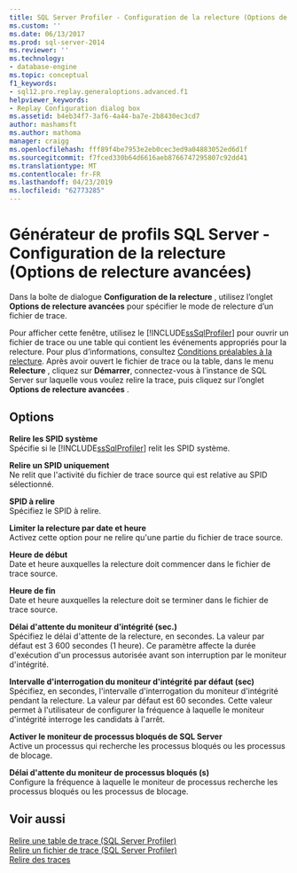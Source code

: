 ```yaml
---
title: SQL Server Profiler - Configuration de la relecture (Options de relecture avancées) | Microsoft Docs
ms.custom: ''
ms.date: 06/13/2017
ms.prod: sql-server-2014
ms.reviewer: ''
ms.technology:
- database-engine
ms.topic: conceptual
f1_keywords:
- sql12.pro.replay.generaloptions.advanced.f1
helpviewer_keywords:
- Replay Configuration dialog box
ms.assetid: b4eb34f7-3af6-4a44-ba7e-2b8430ec3cd7
author: mashamsft
ms.author: mathoma
manager: craigg
ms.openlocfilehash: fff89f4be7953e2eb0cec3ed9a04883052ed6d1f
ms.sourcegitcommit: f7fced330b64d6616aeb8766747295807c92dd41
ms.translationtype: MT
ms.contentlocale: fr-FR
ms.lasthandoff: 04/23/2019
ms.locfileid: "62773285"
---
```

# <a name="sql-server-profiler---replay-configuration-advanced-replay-options"></a>Générateur de profils SQL Server - Configuration de la relecture (Options de relecture avancées)
  Dans la boîte de dialogue **Configuration de la relecture** , utilisez l’onglet **Options de relecture avancées** pour spécifier le mode de relecture d’un fichier de trace.  
  
 Pour afficher cette fenêtre, utilisez le [!INCLUDE[ssSqlProfiler](../includes/sssqlprofiler-md.md)] pour ouvrir un fichier de trace ou une table qui contient les événements appropriés pour la relecture. Pour plus d’informations, consultez [Conditions préalables à la relecture](../tools/sql-server-profiler/replay-requirements.md). Après avoir ouvert le fichier de trace ou la table, dans le menu **Relecture** , cliquez sur **Démarrer**, connectez-vous à l’instance de SQL Server sur laquelle vous voulez relire la trace, puis cliquez sur l’onglet **Options de relecture avancées** .  
  
## <a name="options"></a>Options  
 **Relire les SPID système**  
 Spécifie si le [!INCLUDE[ssSqlProfiler](../includes/sssqlprofiler-md.md)] relit les SPID système.  
  
 **Relire un SPID uniquement**  
 Ne relit que l'activité du fichier de trace source qui est relative au SPID sélectionné.  
  
 **SPID à relire**  
 Spécifiez le SPID à relire.  
  
 **Limiter la relecture par date et heure**  
 Activez cette option pour ne relire qu'une partie du fichier de trace source.  
  
 **Heure de début**  
 Date et heure auxquelles la relecture doit commencer dans le fichier de trace source.  
  
 **Heure de fin**  
 Date et heure auxquelles la relecture doit se terminer dans le fichier de trace source.  
  
 **Délai d'attente du moniteur d'intégrité (sec.)**  
 Spécifiez le délai d'attente de la relecture, en secondes. La valeur par défaut est 3 600 secondes (1 heure). Ce paramètre affecte la durée d'exécution d'un processus autorisée avant son interruption par le moniteur d'intégrité.  
  
 **Intervalle d'interrogation du moniteur d'intégrité par défaut (sec)**  
 Spécifiez, en secondes, l'intervalle d'interrogation du moniteur d'intégrité pendant la relecture. La valeur par défaut est 60 secondes. Cette valeur permet à l'utilisateur de configurer la fréquence à laquelle le moniteur d'intégrité interroge les candidats à l'arrêt.  
  
 **Activer le moniteur de processus bloqués de SQL Server**  
 Active un processus qui recherche les processus bloqués ou les processus de blocage.  
  
 **Délai d'attente du moniteur de processus bloqués (s)**  
 Configure la fréquence à laquelle le moniteur de processus recherche les processus bloqués ou les processus de blocage.  
  
## <a name="see-also"></a>Voir aussi  
 [Relire une table de trace &#40;SQL Server Profiler&#41;](../tools/sql-server-profiler/replay-a-trace-table-sql-server-profiler.md)   
 [Relire un fichier de trace &#40;SQL Server Profiler&#41;](../tools/sql-server-profiler/replay-a-trace-file-sql-server-profiler.md)   
 [Relire des traces](../tools/sql-server-profiler/replay-traces.md)  
  
  
